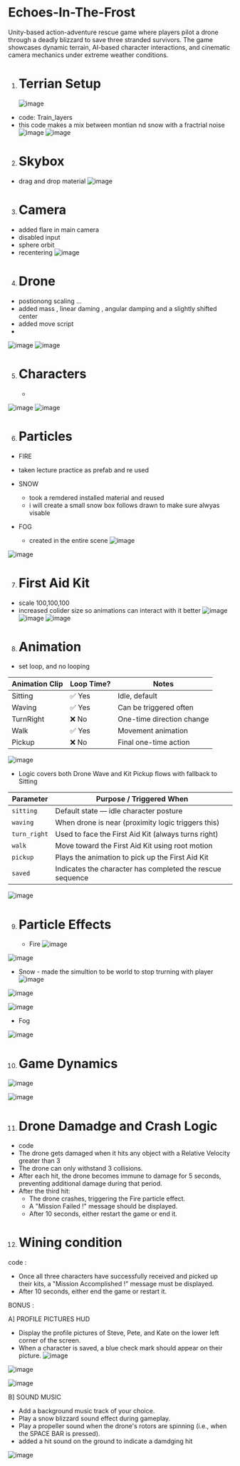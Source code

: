 # Echoes-In-The-Frost
Unity-based action-adventure rescue game where players pilot a drone through a deadly blizzard to save three stranded survivors. The game showcases dynamic terrain, AI-based character interactions, and cinematic camera mechanics under extreme weather conditions.

1. # Terrian Setup 
   ![image](https://github.com/user-attachments/assets/e6f9142d-9e96-4af6-a968-227284fd04af)
- code: Train_layers
- this code makes a mix between montian nd snow with a fractrial noise 
![image](https://github.com/user-attachments/assets/3cd2d94b-a106-4437-94fd-f042d0448a9d)
![image](https://github.com/user-attachments/assets/b7501162-1aac-49b1-b3b6-609f1b16e648)

2. # Skybox
 - drag and drop material 
   ![image](https://github.com/user-attachments/assets/88a909fb-37e8-45da-b618-ed9d56ebdf9d)

3. # Camera
- added flare in main camera
- disabled input
- sphere orbit
- recentering 
   ![image](https://github.com/user-attachments/assets/e6f320e2-5f0d-4467-bf8d-b83df5d16a35)


4. # Drone 
- postionong scaling ...
- added mass , linear daming , angular damping and a slightly shifted center
- added move script
- 
![image](https://github.com/user-attachments/assets/050f08e7-ed6a-4773-bd42-0cc15679dc7d)
![image](https://github.com/user-attachments/assets/176a94b0-5ad3-4db5-be34-945f483b5b01)



5. # Characters
   -
![image](https://github.com/user-attachments/assets/65403b1f-7248-4589-a3fa-15a45e5cbc13)
![image](https://github.com/user-attachments/assets/944e0005-593d-4cf7-ae14-389d1c36763b)



6. # Particles
- FIRE
 - taken lecture practice as prefab and re used
   
- SNOW
  - took a remdered installed material and reused
  - i will create a small snow box follows drawn to make sure alwyas visable 
    
- FOG
   - created in the entire scene
 ![image](https://github.com/user-attachments/assets/11a59239-d42e-45a3-bc43-ab5db57c5308)

![image](https://github.com/user-attachments/assets/7aac8c6b-a165-48a1-9d01-effc6ecb66a6)

7. # First Aid Kit
- scale 100,100,100
- increased colider size so animations can interact with it better 
![image](https://github.com/user-attachments/assets/12bf5ded-0a17-4d91-ba1d-1aa7fc85e0ed)
![image](https://github.com/user-attachments/assets/68abcf54-1378-4ee3-943c-14fc4f368d43)
![image](https://github.com/user-attachments/assets/600d3c84-70dc-4eef-a523-cc7422ca0285)



8. # Animation
- set loop, and no looping
  
| Animation Clip | Loop Time? | Notes                     |
| -------------- | ---------- | ------------------------- |
| Sitting        | ✅ Yes      | Idle, default             |
| Waving         | ✅ Yes      | Can be triggered often    |
| TurnRight      | ❌ No       | One-time direction change |
| Walk           | ✅ Yes      | Movement animation        |
| Pickup         | ❌ No       | Final one-time action     |


![image](https://github.com/user-attachments/assets/521ac9c3-e3c0-4bd9-a4ae-b698bd8cc3c0)
- Logic covers both Drone Wave and Kit Pickup flows with fallback to Sitting

| **Parameter** | **Purpose / Triggered When**                              |
| ------------- | --------------------------------------------------------- |
| `sitting`     | Default state — idle character posture                    |
| `waving`      | When drone is near (proximity logic triggers this)        |
| `turn_right`  | Used to face the First Aid Kit (always turns right)       |
| `walk`        | Move toward the First Aid Kit using root motion           |
| `pickup`      | Plays the animation to pick up the First Aid Kit          |
| `saved`       | Indicates the character has completed the rescue sequence |

![image](https://github.com/user-attachments/assets/1d59c52b-9e8f-4c3f-a1fe-a73c3dd7a1af)

9. # Particle Effects
    - Fire
![image](https://github.com/user-attachments/assets/22a0e774-53bf-4c95-b7a2-f41bad6cb755)

![image](https://github.com/user-attachments/assets/1efbea3a-f8a0-4965-8e09-cb179586a1a0)

   - Snow
    - made the simultion to be world to stop trurning with player
     ![image](https://github.com/user-attachments/assets/c1ac6d95-83c9-44ec-8e52-079f9cad254e)

![image](https://github.com/user-attachments/assets/a36e87cb-b8f9-4049-8905-db820704caf1)

![image](https://github.com/user-attachments/assets/bbbe2e60-df48-4d63-a110-861b15da4480)

   - Fog
     
![image](https://github.com/user-attachments/assets/b670d096-0fbf-4c26-ad83-c6b353e110fa)


10. # Game Dynamics

![image](https://github.com/user-attachments/assets/4811b938-5ead-438f-8dab-ece008b46481)

![image](https://github.com/user-attachments/assets/51afdf0a-5920-4922-8a65-e79f51d55b79)


11. # Drone Damadge and Crash Logic

- code 
 - The drone gets damaged when it hits any object with a Relative Velocity greater than 3
 - The drone can only withstand 3 collisions. 
 - After each hit, the drone becomes immune to damage for 5 seconds, preventing additional 
damage during that period.
 - After the third hit: 
   - The drone crashes, triggering the Fire particle effect. 
   - A "Mission Failed !" message should be displayed. 
   - After 10 seconds, either restart the game or end it.
     
12. # Wining condition
code :
- Once all three characters have successfully received and picked up their kits, a "Mission 
Accomplished !" message must be displayed.
- After 10 seconds, either end the game or restart it.


BONUS :

A] PROFILE PICTURES HUD
- Display the profile pictures of Steve, Pete, and Kate on the lower left corner of the screen. 
- When a character is saved, a blue check mark should appear on their picture.
![image](https://github.com/user-attachments/assets/e91eddbc-5732-4926-8391-69988cf49337)

![image](https://github.com/user-attachments/assets/0f02a42c-d725-4971-9382-df71baa965d2)

![image](https://github.com/user-attachments/assets/9fb9e65a-2aff-42d9-9772-d22c84a5a629)


B] SOUND MUSIC 
- Add a background music track of your choice. 
- Play a snow blizzard sound effect during gameplay. 
- Play a propeller sound when the drone's rotors are spinning (i.e., when the SPACE BAR is 
pressed).
- added a hit sound on the ground to indicate a damdging hit 

![image](https://github.com/user-attachments/assets/f676d4e0-9bcd-4544-97ba-c672a6161e3c)



